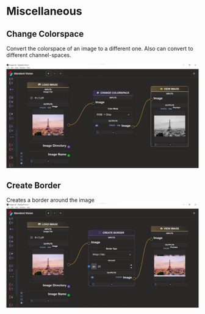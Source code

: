 # **Miscellaneous**

## Change Colorspace

Convert the colorspace of an image to a different one. Also can convert to different channel-spaces.

![logo](_media/UtilityMiscellaneous/Change%20Colorspace.png)

## Create Border

Creates a border around the image
![logo](_media/UtilityMiscellaneous/Create%20Border.png)
